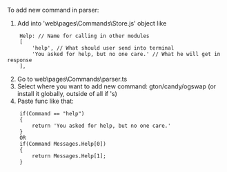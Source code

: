 To add new command in parser:
1) Add into 'web\pages\Commands\Store.js' object like
```
    Help: // Name for calling in other modules
    [
        'help', // What should user send into terminal
        'You asked for help, but no one care.' // What he will get in response
    ],
```
2) Go to web\pages\Commands\parser.ts
3) Select where you want to add new command: gton/candy/ogswap (or install it globally, outside of all if 's)
3) Paste func like that:
```
    if(Command == "help")
    {
        return 'You asked for help, but no one care.'
    }
    OR
    if(Command Messages.Help[0])
    {
        return Messages.Help[1];
    }
```